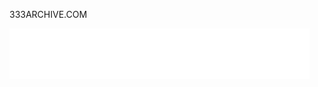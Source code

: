 333ARCHIVE.COM

![](https://github.com/yk3thn/333ARCHIVE/blob/main/assets/333_wordmark_white.png?raw=true)
